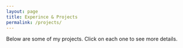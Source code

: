 ```yaml
---
layout: page
title: Experince & Projects
permalink: /projects/
---
```



Below are some of my projects. Click on each one to see more details.
